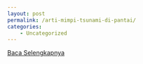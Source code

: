 ```yaml
---
layout: post
permalink: /arti-mimpi-tsunami-di-pantai/
categories:
    - Uncategorized
---
```


[Baca Selengkapnya](/04)